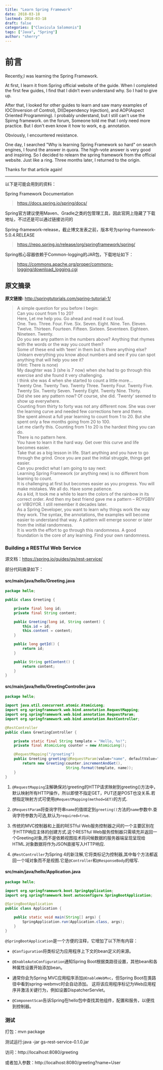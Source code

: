```yaml
---
title: "Learn Spring Framework"
date: 2018-03-18
lastmod: 2018-03-18
draft: false
categories: ["Clavicula Salomonis"]
tags: ["Java", "Spring"]
author: "sherry"
---
```

# 前言

Recently,I was learning the Spring Framework.

At first, I learn it from Spring official website of the guide. When I completed the first few guides, I find that I didn’t even understand why. So I had to give up.

After that, I looked for other guides to learn and saw many examples of IOC(Inversion of Control), DI(Dependency Injection), and AOP(Aspect Oriented Programming). I probably understand, but I still can't use the Spirng framework. on the forum, Someone told me that I only need more practice. But I don't even know it how to work, e.g. annotation.

<!--more-->

Obviously, I encountered resistance.

One day, I searched "Why is learning Spring Framework so hard" on search engines, I found the answer in quora. The high-vote answer is very good and inspiring. So I decided to relearn the spring framework from the official website. Just like a ring. Three months later, I returned to the origin.

Thanks for that article again!

- - -

以下是可能会用到的资料：

Spring Framework Documentation
> https://docs.spring.io/spring/docs/

Spring官方建议使用Maven、Gradle之类的包管理工具，因此官网上隐藏了下载地址，不过还是可以通过链接访问的

Spring-framework-release，截止博文发表之前，版本号为spring-framework-5.0.4.RELEASE
> https://repo.spring.io/release/org/springframework/spring/

Spring核心容器依赖于Common-logging的JAR包，下载地址如下：
> https://commons.apache.org/proper/commons-logging/download_logging.cgi

## 原文摘录

__原文链接:__ http://springtutorials.com/spring-tutorial-1/

> A simple question for you before I begin:  
> Can you count from 1 to 20?  
> Here, Let me help you. Go ahead and read it out loud.  
> One. Two. Three. Four. Five. Six. Seven. Eight. Nine. Ten. Eleven. Twelve. Thirteen. Fourteen. Fifteen. Sixteen. Seventeen. Eighteen. Nineteen. Twenty.  
> Do you see any pattern in the numbers above? Anything that rhymes with the words or the way you count them?  
> Some of these end with ‘teen’ in them but is there anything else?  
> Unlearn everything you know about numbers and see if you can spot anything that will help you see it?  
> (Hint: There is none)  
> My daughter was 3 (she is 7 now) when she had to go through this exercise and she found it very challenging.  
> I think she was 4 when she started to count a little more…  
> Twenty One. Twenty Two. Twenty Three. Twenty Four. Twenty Five. Twenty Six. Twenty Seven. Twenty Eight. Twenty Nine. Thirty.  
> Did she see any pattern now? Of course, she did. ‘Twenty‘ seemed to show up everywhere.  
> Counting from thirty to forty was not any different now. She was over the learning curve and needed few corrections here and there.  
> She spent almost a full year learning to count from 1 to 20. But she spent only a few months going from 20 to 100.  
> Let me clarify this. Counting from 1 to 20 is the hardest thing you can do.  
> There is no pattern here.  
> You have to learn it the hard way. Get over this curve and life becomes easier.  
> Take that as a big lesson in life. Start anything and you have to go through the grind. Once you are past the initial struggle, things get easier.  
> Can you predict what I am going to say next:  
> Learning Spring Framework (or anything new) is no different from learning to count.  
> It is challenging at first but becomes easier as you progress. You will make mistakes. We all do. Have some patience.  
> As a kid, It took me a while to learn the colors of the rainbow in its correct order. And then my best friend gave me a pattern – ROYGBIV or VIBGYOR. I still remember it decades later.  
> As a Spring Developer, you want to learn why things work the way they work. The syntax, the annotations, the examples will become easier to understand that way. A pattern will emerge sooner or later from the initial randomness.  
> It is worth the effort to go through this randomness. A good foundation is the core of any learning. Find your own randomness.

### Building a RESTful Web Service

源文档：https://spring.io/guides/gs/rest-service/

部分代码摘录如下：

#### src/main/java/hello/Greeting.java

```java
package hello;

public class Greeting {

    private final long id;
    private final String content;

    public Greeting(long id, String content) {
        this.id = id;
        this.content = content;
    }

    public long getId() {
        return id;
    }

    public String getContent() {
        return content;
    }
}
```

#### src/main/java/hello/GreetingController.java

```java
package hello;

import java.util.concurrent.atomic.AtomicLong;
import org.springframework.web.bind.annotation.RequestMapping;
import org.springframework.web.bind.annotation.RequestParam;
import org.springframework.web.bind.annotation.RestController;

@RestController
public class GreetingController {

    private static final String template = "Hello, %s!";
    private final AtomicLong counter = new AtomicLong();

    @RequestMapping("/greeting")
    public Greeting greeting(@RequestParam(value="name", defaultValue="World") String name) {
        return new Greeting(counter.incrementAndGet(),
                            String.format(template, name));
    }
}
```

1. `@RequestMapping`注解确保对/greeting的HTTP请求映射到greeting()方法中，默认映射所有HTTP操作，所以即使不指定GET，PUT还是POST也没关系.若想指定映射方式可使用`@RequestMapping(method=GET)`的方式.

2. `@RequestParam`将查询字符串`name`的值绑定到`greeting()`方法的`name`参数中.查询字符参数为可选,默认为`required=true`.

3. 传统的MVC控制器和上面的RESTful Web服务控制器之间的一个主要区别在于HTTP响应主体的创建方式.这个RESTful Web服务控制器只需填充并返回一个Greeting对象,而不是依赖视图技术将问候数据的服务器端呈现呈现给HTML.对象数据将作为JSON直接写入HTTP响应.

4. `@RestController`为Spring 4的新注解,它将类标记为控制器,其中每个方法都返回一个域对象而不是视图.它是`@Controller`和`@ResponseBody`的缩写.

#### src/main/java/hello/Application.java

```java
package hello;

import org.springframework.boot.SpringApplication;
import org.springframework.boot.autoconfigure.SpringBootApplication;

@SpringBootApplication
public class Application {

    public static void main(String[] args) {
        SpringApplication.run(Application.class, args);
    }
}
```

`@SpringBootApplication`是一个方便的注释，它增加了以下所有内容：

- `@Configuration`将类标记为应用程序上下文的bean定义的来源。

- `@EnableAutoConfiguration`通知Spring Boot根据类路径设置，其他bean和各种属性设置开始添加bean。

- 通常你会为Spring MVC应用程序添加`@EnableWebMvc`，但Spring Boot在类路径中看到spring-webmvc时会自动添加。 这将该应用程序标记为Web应用程序并激活关键行为，例如设置DispatcherServlet。

- `@ComponentScan`告诉Spring在hello包中查找其他组件，配置和服务，以便找到控制器。

### 测试

打包：mvn package

测试运行:java -jar gs-rest-service-0.1.0.jar

访问：http://localhost:8080/greeting

或者加入参数：http://localhost:8080/greeting?name=User
